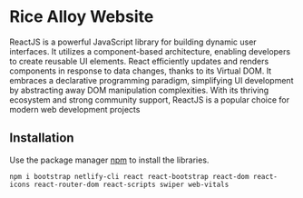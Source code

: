 # Rice Alloy Website

ReactJS is a powerful JavaScript library for building dynamic user interfaces. It utilizes a component-based architecture, enabling developers to create reusable UI elements. React efficiently updates and renders components in response to data changes, thanks to its Virtual DOM. It embraces a declarative programming paradigm, simplifying UI development by abstracting away DOM manipulation complexities. With its thriving ecosystem and strong community support, ReactJS is a popular choice for modern web development projects

## Installation

Use the package manager [npm](https://www.npmjs.com/) to install the libraries.

    npm i bootstrap netlify-cli react react-bootstrap react-dom react-icons react-router-dom react-scripts swiper web-vitals
